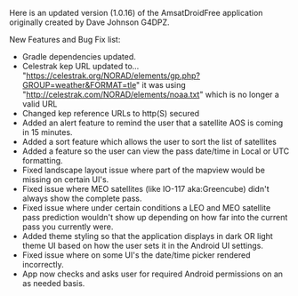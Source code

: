 Here is an updated version (1.0.16) of the AmsatDroidFree application originally created by Dave Johnson G4DPZ.

New Features and Bug Fix list:
- Gradle dependencies updated.
- Celestrak kep URL updated to... "https://celestrak.org/NORAD/elements/gp.php?GROUP=weather&FORMAT=tle" it was using "http://celestrak.com/NORAD/elements/noaa.txt" which is no longer a valid URL
- Changed kep reference URLs to http(S) secured
- Added an alert feature to remind the user that a satellite AOS is coming in 15 minutes.
- Added a sort feature which allows the user to sort the list of satellites
- Added a feature so the user can view the pass date/time in Local or UTC formatting.
- Fixed landscape layout issue where part of the mapview would be missing on certain UI's.
- Fixed issue where MEO satellites (like IO-117 aka:Greencube) didn't always show the complete pass.
- Fixed issue where under certain conditions a LEO and MEO satellite pass prediction wouldn't show up depending on how far into the current pass you currently were.
- Added theme styling so that the application displays in dark OR light theme UI based on how the user sets it in the Android UI settings.
- Fixed issue where on some UI's the date/time picker rendered incorrectly.
- App now checks and asks user for required Android permissions on an as needed basis.

